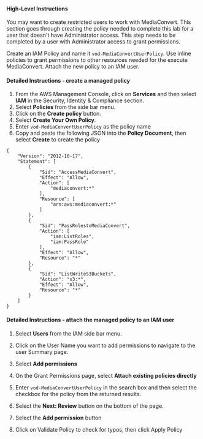 #### High-Level Instructions

You may want to create restricted users to work with MediaConvert.  This section goes through creating the policy needed to complete this lab for a user that doesn't have Administrator access.  This step needs to be completed by a user with Administrator access to grant permissions.

Create an IAM Policy and name it `vod-MediaConvertUserPolicy`.  Use inline policies to grant permissions to other resources needed for the execute MediaConvert.  Attach the new policy to an IAM user.

#### Detailed Instructions - create a managed policy
1. From the AWS Management Console, click on **Services** and then select **IAM** in the Security, Identity & Compliance section.
1. Select **Policies** from the side bar menu.
1. Click on the **Create policy** button.
1. Select **Create Your Own Policy**.
1. Enter `vod-MediaConvertUserPolicy` as the policy name
1. Copy and paste the following JSON into the **Policy Document**, then select **Create** to create the policy
```
{
    "Version": "2012-10-17",
    "Statement": [
        {
            "Sid": "AccessMediaConvert",
            "Effect": "Allow",
            "Action": [
                "mediaconvert:*"
            ],
            "Resource": [
                "arn:aws:mediaconvert:*"
            ]
        },
        {
            "Sid": "PassRolestoMediaConvert",
            "Action": [
                "iam:ListRoles",
                "iam:PassRole"
            ],
            "Effect": "Allow",
            "Resource": "*"
        },
        {
            "Sid": "ListWriteS3Buckets",
            "Action": "s3:*",
            "Effect": "Allow",
            "Resource": "*"
        }
    ]
}
```

#### Detailed Instructions - attach the managed policy to an IAM user

1. Select **Users** from the IAM side bar menu.
1. Click on the User Name you want to add permissions to navigate to the user Summary page.
1. Select **Add permissions** 
1. On the Grant Permissions page, select **Attach existing policies directly**
1. Enter `vod-MediaConvertUserPolicy` in the search box and then select the checkbox for the policy from the returned results. 
1. Select the **Next: Review** button on the bottom of the page.
1. Select the **Add permission** button

6. Click on Validate Policy to check for typos, then click Apply Policy
